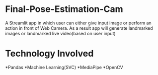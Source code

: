 # Final-Pose-Estimation-Cam
A Streamlit app in which user can either give input image or perform an action in front of Web Camera.
As a result app will generate landmarked images or landmarked live video(based on user input)

# Technology Involved
*Pandas
*Machine Learning(SVC)
*MediaPipe
*OpenCV
